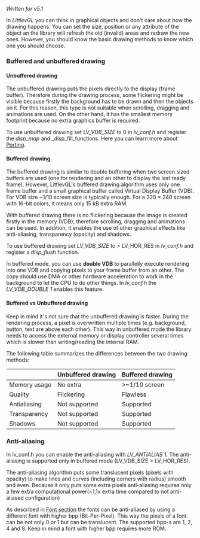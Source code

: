 _Written for v5.1_

In _LittlevGL_ you can think in graphical objects and don't care about how the drawing happens. You can set the size, position or any attribute of the object an the library will refresh the old (invalid) areas and redraw the new ones. However, you should know the basic drawing methods to know which one you should choose. 

### Buffered and unbuffered drawing

#### Unbuffered drawing

The unbuffered drawing puts the pixels directly to the display (frame buffer). Therefore during the drawing process, some flickering might be visible because firstly the background has to be drawn and then the objects on it. For this reason, this type is not suitable when scrolling, dragging and animations are used. On the other hand, it has the smallest memory footprint because no extra graphics buffer is required.   

To use unbuffered drawing set _LV_VDB_SIZE_ to 0 in _lv_conf.h_ and register the _disp_map_ and _disp_fill_functions. Here you can learn more about [Porting](/Porting).

#### Buffered drawing

The buffered drawing is similar to double buffering when two screen sized buffers are used (one for rendering and an other to display the last ready frame). However, LittlevGL's buffered drawing algorithm uses only one frame buffer and a small graphical buffer called Virtual Display Buffer (VDB). For VDB size ~1/10 screen size is typically enough. For a 320 × 240 screen with 16-bit colors, it means only 15 kB extra RAM.   

With buffered drawing there is no flickering because the image is created firstly in the memory (VDB), therefore scrolling, dragging and animations can be used. In addition, it enables the use of other graphical effects like anti-aliasing, transparency (opacity) and shadows.   

To use buffered drawing set _LV_VDB_SIZE_ to &gt; LV_HOR_RES in _lv_conf.h_ and register a _disp_flush_ function. 

In buffered mode, you can use **double VDB** to parallelly execute rendering into one VDB and copying pixels to your frame buffer from an other. The copy should use DMA or other hardware acceleration to work in the background to let the CPU to do other things. In _lv_conf.h_ the _LV_VDB_DOUBLE 1_ enables this feature.

#### Buffered vs Unbuffered drawing

Keep in mind it's not sure that the unbuffered drawing is faster. During the rendering process, a pixel is overwritten multiple times (e.g. background, button, text are above each other). This way in unbuffered mode the library needs to access the external memory or display controller several times which is slower than writing/reading the internal RAM.

The following table summarizes the differences between the two drawing methods:

|               | Unbuffered drawing | Buffered drawing |
|---------------|--------------------|------------------|
|  Memory usage | No extra           | >~1/10 screen    |
| Quality       | Flickering         | Flawless         |
|  Antialiasing | Not supported      | Supported        |
| Transparency  | Not supported      | Supported        |
| Shadows       | Not supported      | Supported        |

### Anti-aliasing

In lv_conf.h you can enable the anti-aliasing with _LV_ANTIALIAS 1_. The anti-aliasing is supported only in buffered mode (LV_VDB_SIZE &gt; LV_HOR_RES). 

The anti-aliasing algorithm puts some translucent pixels (pixels with opacity) to make lines and curves (including corners with radius) smooth and even. Because it only puts some extra pixels anti-aliasing requires only a few extra computational power(~1,1x extra time compared to not anti-aliased configuration)

As described in [Font section](https://littlevgl.com/basics#fonts) the fonts can be anti-aliased by using a different font with higher bpp (Bit-Per-Pixel). This way the pixels of a font can be not only 0 or 1 but can be translucent. The supported bpp-s are 1, 2, 4 and 8. Keep in mind a font with higher bpp requires more ROM.

